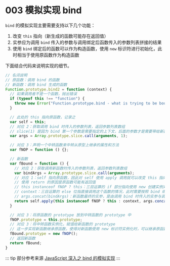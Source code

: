 # 003 模拟实现 bind

`bind` 的模拟实现主要需要支持以下几个功能：

1. 改变 `this` 指向（新生成的函数可能存在返回值）
2. 实参应为调用 `bind` 传入的参数与调用绑定后函数传入的参数列表拼接的结果
3. 使用 `bind` 绑定后的函数可以作为构造函数，使用 `new` 标识符进行初始化，此时相当于使用原函数作为构造函数

下面结合代码来说明实现的细节。

```js
// 名词说明
// 原函数：调用 bind 的函数
// 新函数：调用 bind 生成的函数
Function.prototype.bind2 = function (context) {
  // 如果调用者不是一个函数，抛出错误
  if (typeof this !== "function") {
    throw new Error("Function.prototype.bind - what is trying to be bound is not callable");
  }

  // 此处的 this 指向原函数，记录之
  var self = this;
  // 对应 2：获取调用 bind 时传入的参数列表，返回参数列表数组
  // slice(1) 是因为 bind 第一个参数是需要指定的上下文，后面的参数才是需要带给新函数的参数
  var args = Array.prototype.slice.call(arguments, 1);

  // 对应 3：声明一个中转函数来中转从原型上继承的属性和方法
  var fNOP = function () {};

  // 新函数
  var fBound = function () {
    // 对应 2：获取调用新函数时传入的参数列表，返回参数列表数组
    var bindArgs = Array.prototype.slice.call(arguments);
    // 对应 1：self 指向原函数，因此对 self 使用 apply 调用就可以改变 this 指向
    // 使用 return 的原因是原函数可能有返回值
    // this instanceof fNOP ? this：三目运算的 if 部分指向使用 new 创建实例对象的情况，这种情况下 this 是必须指向实例对象的，而实例对象的构造函数又是继承 fNOP 得来，那么 this instanceof fNOP 也自然会为 true，apply 的第一个参数就会传入 this，即不改变 this 指向
    // context：三目运算的 else 位指直接调用这个函数的情况，此时需要按照 bind 绑定的结果改变 this 指向，因此 apply 的第一个参数应传入 bind 指定的 this，即 context
    // args.concat(bindArgs)：新函数最终的实参，是由调用 bind 时传入的实参与调用新函数时传入的实参拼接而成
    return self.apply(this instanceof fNOP ? this : context, args.concat(bindArgs));
  }

  // 对应 3：将原函数的 prototype 放到中转函数的 prototype 中
  fNOP.prototype = this.prototype;
  // 对应 3：将中转函数实例化，赋值给新函数的 prototype
  // 这一步实现新函数继承原函数，使得对新函数使用 new 标识符实例化时，可以继承原函数的属性和方法
  fBound.prototype = new fNOP();
  // 返回新函数
  return fBound;
}
```

::: tip 部分参考来源
[JavaScript 深入之 bind 的模拟实现](https://github.com/mqyqingfeng/Blog/issues/12)
:::
